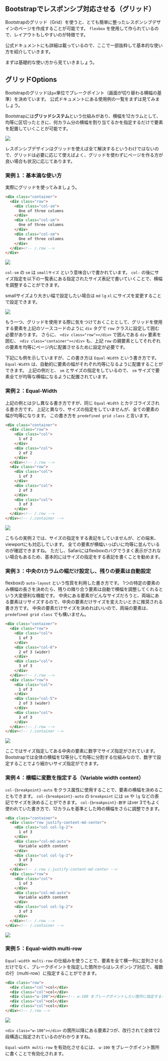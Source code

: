 ## Bootstrapでレスポンシブ対応させる（グリッド）

Bootstrapのグリッド（Grid）を使うと、とても簡単に整ったレスポンシブデザインのページを作成することが可能です。
 `flexbox` を使用して作られているので、レイアウトもしやすいのが特徴です。

公式ドキュメントにも詳細は載っているので、ここで一部抜粋して基本的な使い方を紹介していきます。

まずは基礎的な使い方から見ていきましょう。

## グリッドOptions

Bootstrapのグリッドは`px`単位でブレークポイント（画面が切り替わる横幅の基準）を決めています。
公式ドキュメントにある使用例の一覧をまずは見てみましょう。

Bootstrapには**グリッドシステム**という仕組みがあり、横幅を12カラムとして、均等に区切ったときに、何カラム分の横幅を割り当てるかを指定するだけで要素を配置していくことが可能です。

<img src="images/grid3.png" />

レスポンシブデザインはグリッドを使えば全て解決するというわけではないので、グリッドは必要に応じて使えばよく、グリッドを使わずにページを作る方が良い場合も状況に応じてあります。


### 実例１：基本滴な使い方

実際にグリッドを使ってみましょう。

```html
<div class="container">
  <div class="row">
    <div class="col-sm">
      One of three columns
    </div>
    <div class="col-sm">
      One of three columns
    </div>
    <div class="col-sm">
      One of three columns
    </div>
  </div><!-- /.row -->
</div>
```

<img src="images/grid1.png" />

 `col-sm` の `sm` は `smallサイズ` という意味合いで書かれています。
 `col-` の後にサイズ指定を以下の一覧表にある指定されたサイズ表記で書いていくことで、横幅を調整することができます。

smallサイズより大きい幅で設定したい場合は `md` `lg` `xl` にサイズを変更することで設定できます。

<img src="images/grid2.png" />

もう一つ、グリッドを使用する際に気をつけておくこととして、グリッドを使用する要素を上記のソースコードのように `div` タグで `row` クラスに設定して囲む必要があります。
さらに、 `<div class="row"></div>` で囲んである `div` 要素を囲む、 `<div class="container"></div>` も、上記 `row` の親要素としてそれぞれの要素を均等にページ内に配置させるために設定が必要です。

下記にも例を示していますが、この書き方は `Equal-Width` という書き方です。  `Equal-Width` は、自動的に要素の幅がそれぞれ均等になるように配置することができます。
上記の例だと、 `sm` とサイズの指定をしているので、 `sm` サイズで要素全てが均等な横幅になるように配置されています。

### 実例２：Equal-Width

上記の例とは少し異なる書き方ですが、同じ `Equal-Width` とカテゴライズされる書き方です。
上記と異なり、サイズの指定をしていませんが、全ての要素の幅が均等になります。
この書き方を `predefined grid class` と言います。

```html
<div class="container">
  <div class="row">
    <div class="col">
      1 of 2
    </div>
    <div class="col">
      2 of 2
    </div>
  </div><!-- /.row -->
  <div class="row">
    <div class="col">
      1 of 3
    </div>
    <div class="col">
      2 of 3
    </div>
    <div class="col">
      3 of 3
    </div>
  </div><!-- /.row -->
</div><!-- /.container -->
```

<img src="images/grid4.png" />

こちらの実例２では、サイズの指定をする表記をしていませんが、どの端末、viewportにも対応しています。
全ての要素が横幅いっぱいに均等に並んでいるのが確認できますね。
ただし、Safariにはflexboxのバグでうまく表示がされない場合もあるため、基本的にはサイズの指定をする表記を書くことを勧めます。

### 実例３：中央の1カラムの幅だけ設定し、残りの要素は自動設定

flexboxの `auto-layout` という性質を利用した書き方です。
1つの特定の要素のみ横幅の長さを決めたら、残りの隣り合う要素は自動で横幅を調整してくれるという大変便利な機能です。
中央にある要素がどんなサイズだろうと、両端にある要素はリサイズするので、中央の要素だけサイズを変えたいときに推奨される書き方です。
中央の要素だけサイズを決めればいいので、両端の要素は、 `predefined grid class` でも構いません。

```html
<div class="container">
  <div class="row">
    <div class="col">
      1 of 3
    </div>
    <div class="col-6">
      2 of 3 (wider)
    </div>
    <div class="col">
      3 of 3
    </div>
  </div><!-- /.row -->
  <div class="row">
    <div class="col">
      1 of 3
    </div>
    <div class="col-5">
      2 of 3 (wider)
    </div>
    <div class="col">
      3 of 3
    </div>
  </div><!-- /.row -->
</div><!-- /.container -->
```

<img src="images/grid5.png" />

ここではサイズ指定してある中央の要素に数字でサイズ指定がされています。
Bootstrapでは全体の横幅を12等分して均等に分割する仕組みなので、数字で設定することでより細かいサイズ指定ができます。

### 実例４：横幅に変数を指定する（Variable width content）

 `col-{breakpoint}-auto` をクラス属性に使用することで、要素の横幅を決めることもできます。
 `col-{breakpoint}-auto` の `breakpoint` には `sm` や `lg` などの表記でサイズを決めることができます。
`col-{breakpoint}-数字` はver 3でもよく使われていた書き方で、12カラムを基準とした時の横幅をさらに調整できます。

```html
<div class="container">
  <div class="row justify-content-md-center">
    <div class="col col-lg-2">
      1 of 3
    </div>
    <div class="col-md-auto">
      Variable width content
    </div>
    <div class="col col-lg-2">
      3 of 3
    </div>
  </div><!-- /.row /.justify-content-md-center -->
  <div class="row">
    <div class="col">
      1 of 3
    </div>
    <div class="col-md-auto">
      Variable width content
    </div>
    <div class="col col-lg-2">
      3 of 3
    </div>
  </div><!-- /.row -->
</div><!-- /.container -->
```

<img src="images/grid6.png" />

### 実例５：Equal-width multi-row

 `Equal-width multi-row` の仕組みを使うことで、要素を全て横一列に並列させるだけでなく、ブレークポイントを指定した箇所からはレスポンシブ対応で、複数の行（multi-row）に指定することができます。

```html
<div class="row">
  <div class="col">col</div>
  <div class="col">col</div>
  <div class="w-100"></div><!-- w-100 をブレークポイントしたい箇所に指定する-->
  <div class="col">col</div>
  <div class="col">col</div>
</div><!-- /.row -->
```

<img src="images/grid7.png" />

 `<div class="w-100"></div>` の箇所以降にある要素2つが、改行されて全体で2段構造に指定されているのがわかりますね。

 `Equal-width multi-row` を有効化させるには、 `w-100` をブレークポイント箇所に書くことで有効化されます。